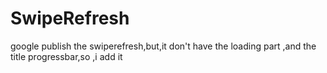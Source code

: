 SwipeRefresh
============

google publish the swiperefresh,but,it don't have the loading part ,and the title progressbar,so ,i add it
